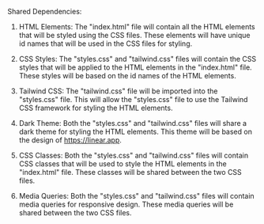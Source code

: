 Shared Dependencies:

1. HTML Elements: The "index.html" file will contain all the HTML elements that will be styled using the CSS files. These elements will have unique id names that will be used in the CSS files for styling. 

2. CSS Styles: The "styles.css" and "tailwind.css" files will contain the CSS styles that will be applied to the HTML elements in the "index.html" file. These styles will be based on the id names of the HTML elements.

3. Tailwind CSS: The "tailwind.css" file will be imported into the "styles.css" file. This will allow the "styles.css" file to use the Tailwind CSS framework for styling the HTML elements.

4. Dark Theme: Both the "styles.css" and "tailwind.css" files will share a dark theme for styling the HTML elements. This theme will be based on the design of https://linear.app.

5. CSS Classes: Both the "styles.css" and "tailwind.css" files will contain CSS classes that will be used to style the HTML elements in the "index.html" file. These classes will be shared between the two CSS files.

6. Media Queries: Both the "styles.css" and "tailwind.css" files will contain media queries for responsive design. These media queries will be shared between the two CSS files.
